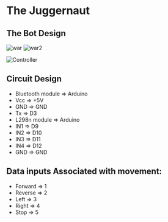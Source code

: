 # The Juggernaut


## The Bot Design
![war](https://raw.githubusercontent.com/Jegadit/WarMachine-RoboWar/master/img/war1.jpg)
![war2](https://raw.githubusercontent.com/Jegadit/WarMachine-RoboWar/master/img/war2.jpg)


![Controller](https://github.com/Jegadit/WarMachine-RoboWar/blob/master/circuiting/LM298.jpg)



## Circuit Design
- Bluetooth module        =>      Arduino
- Vcc                     =>      +5V
- GND                     =>      GND
- Tx                      =>      D3
- L298n module            =>      Arduino
- IN1                     =>      D9
- IN2                     =>      D10
- IN3                     =>      D11
- IN4                     =>      D12
- GND                     =>      GND



## Data inputs Associated with movement:
- Forward       =>      1
- Reverse       =>      2
- Left          =>      3
- Right         =>      4
- Stop          =>      5

